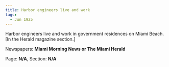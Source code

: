 ```yaml
---  
title: Harbor engineers live and work  
tags:  
  - Jun 1925  
---  
```

  
Harbor engineers live and work in government residences on Miami Beach. [In the Herald magazine section.]  
  
Newspapers: **Miami Morning News or The Miami Herald**  
  
Page: **N/A**, Section: **N/A** 
